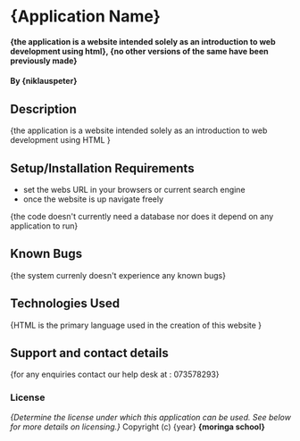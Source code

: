 # {Application Name}
#### {the application is a website intended solely as an introduction to web development using html}, {no other versions of the same have been previously made}
#### By **{niklauspeter}**
## Description
{the application is a website intended solely as an introduction to web development using HTML }
## Setup/Installation Requirements
* set the webs URL in your browsers or current search engine
* once the website is up navigate freely

{the code doesn't currently need a database nor does it depend on any application to run}
## Known Bugs
{the system currenly doesn't experience any known bugs}
## Technologies Used
{HTML is the primary language used in the creation of this website }
## Support and contact details
{for any enquiries contact our help desk at : 073578293}
### License
*{Determine the license under which this application can be used.  See below for more details on licensing.}*
Copyright (c) {year} **{moringa school}**
